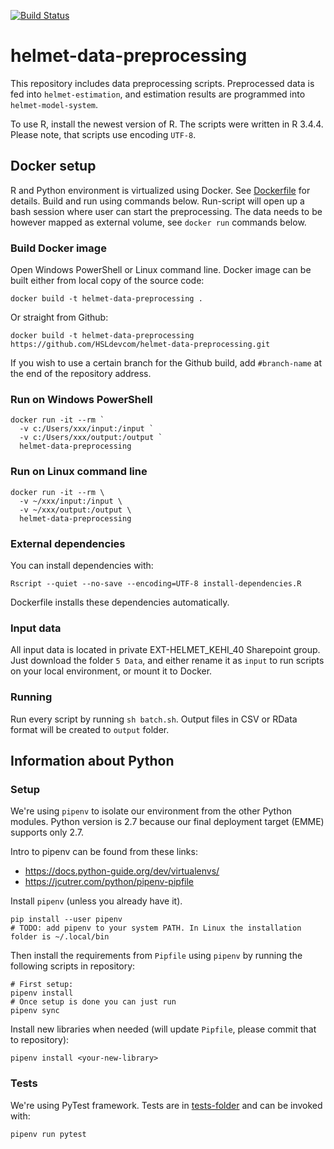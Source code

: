 [![Build Status](https://travis-ci.org/HSLdevcom/helmet-data-preprocessing.svg?branch=master)](https://travis-ci.org/HSLdevcom/helmet-data-preprocessing)  

# helmet-data-preprocessing

This repository includes data preprocessing scripts. Preprocessed data is fed
into `helmet-estimation`, and estimation results are programmed into
`helmet-model-system`.

To use R, install the newest version of R. The scripts were written in R 3.4.4.
Please note, that scripts use encoding `UTF-8`.

## Docker setup

R and Python environment is virtualized using Docker. See
[Dockerfile](Dockerfile) for details. Build and run using commands below.
Run-script will open up a bash session where user can start the preprocessing.
The data needs to be however mapped as external volume,
see `docker run` commands below.

### Build Docker image

Open Windows PowerShell or Linux command line. Docker image can be built either
from local copy of the source code:

```
docker build -t helmet-data-preprocessing .
```

Or straight from Github:

```
docker build -t helmet-data-preprocessing https://github.com/HSLdevcom/helmet-data-preprocessing.git
```

If you wish to use a certain branch for the Github build, add `#branch-name` at
the end of the repository address.

### Run on Windows PowerShell

```
docker run -it --rm `
  -v c:/Users/xxx/input:/input `
  -v c:/Users/xxx/output:/output `
  helmet-data-preprocessing
```

### Run on Linux command line

```
docker run -it --rm \
  -v ~/xxx/input:/input \
  -v ~/xxx/output:/output \
  helmet-data-preprocessing
```

### External dependencies

You can install dependencies with:

```
Rscript --quiet --no-save --encoding=UTF-8 install-dependencies.R
```

Dockerfile installs these dependencies automatically.

### Input data

All input data is located in private EXT-HELMET_KEHI_40 Sharepoint group. Just
download the folder `5 Data`, and either rename it as `input` to run scripts on
your local environment, or mount it to Docker.

### Running

Run every script by running `sh batch.sh`. Output files in CSV or RData format
will be created to `output` folder.

## Information about Python

### Setup

We're using `pipenv` to isolate our environment from the other Python modules.
Python version is 2.7 because our final deployment target (EMME) supports only
2.7.

Intro to pipenv can be found from these links:
- https://docs.python-guide.org/dev/virtualenvs/
- https://jcutrer.com/python/pipenv-pipfile

Install `pipenv` (unless you already have it).   

```   
pip install --user pipenv
# TODO: add pipenv to your system PATH. In Linux the installation folder is ~/.local/bin
```

Then install the requirements from `Pipfile` using `pipenv` by running the
following scripts in repository:  

```   
# First setup:
pipenv install
# Once setup is done you can just run
pipenv sync
```

Install new libraries when needed (will update `Pipfile`, please commit that to
repository):

```   
pipenv install <your-new-library>
```

### Tests

We're using PyTest framework. Tests are in [tests-folder](tests) and can be
invoked with:

```   
pipenv run pytest
```
